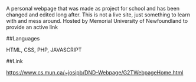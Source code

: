 A personal webpage that was made as project for school and has been changed and edited long after. This is not a live site, just something to learn with and mess around. Hosted by Memorial University of Newfoundland to provide an active link

##Languages

HTML, CSS, PHP, JAVASCRIPT

##Link

https://www.cs.mun.ca/~josipb/DND-Webpage/G2TWebpageHome.html
